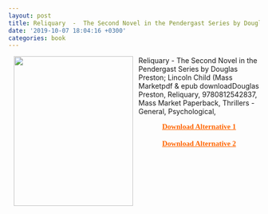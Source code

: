```yaml
---
layout: post
title: Reliquary  -  The Second Novel in the Pendergast Series by Douglas Preston; Lincoln Child (Mass Market
date: '2019-10-07 18:04:16 +0300' 
categories: book 
---
```

<img src="http://covers2.booksamillion.com/covers/bam/0/81/254/283/0812542835_b.jpg" alt="" width="239" height="300" align="left" hspace="11" >Reliquary  -  The Second Novel in the Pendergast Series by Douglas Preston; Lincoln Child (Mass Marketpdf & epub downloadDouglas Preston, Reliquary, 9780812542837, Mass Market Paperback, Thrillers - General, Psychological,

<p lang="tr" style="margin: 0in;font-family: Calibri;font-size: 11pt;text-align: center"><strong><span style="color: #ff6600"><a style="color: #ff6600" title="Download Alternative 1"
href="https://www.urdba.com/index.php?=download8549USHB1" target="_blank">Download Alternative 1</a></span></strong></p> <p lang="tr" style="margin: 0in;font-family: Calibri;font-size:
11pt;text-align: center"><span style="color: #ff6600"><strong>&nbsp;</strong></span></p> <p lang="tr" style="margin: 0in;font-family: Calibri;font-size: 11pt;text-align: center"><strong>
<span style="color: #ff6600"><a style="color: #ff6600" title="Download Download Alternative 2" href="https://www.urldba.com/index.php?=download8549USHB1" target="_blank">Download Alternative 2

<script data-cfasync="false" type="text/javascript" src="//www.urldba.com/ads1.js"></script>
<script data-cfasync="false" type="text/javascript" src="//www.urldba.com/ads3.js"></script>
<script data-cfasync="false" type="text/javascript" src="//www.urldba.com/ads3.js"></script>
